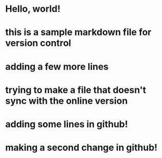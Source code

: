 # Hello, world!
# this is a sample markdown file for version control
# adding a few more lines
# trying to make a file that doesn't sync with the online version
# adding some lines in github!
# making a second change in github!
